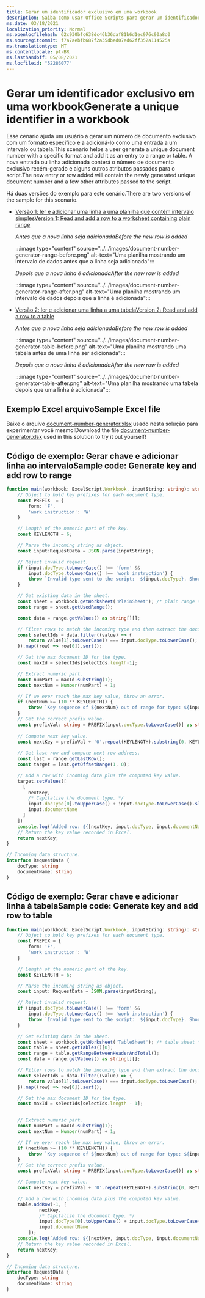```yaml
---
title: Gerar um identificador exclusivo em uma workbook
description: Saiba como usar Office Scripts para gerar um identificador exclusivo e adicionar uma linha a uma tabela e intervalo.
ms.date: 03/18/2021
localization_priority: Normal
ms.openlocfilehash: 62c930bfc638dc46b36daf81b6d1ec976c90a8d0
ms.sourcegitcommit: f7a7aebfb687f2a35dbed07ed62ff352a114525a
ms.translationtype: MT
ms.contentlocale: pt-BR
ms.lasthandoff: 05/08/2021
ms.locfileid: "52286077"
---
```

# <a name="generate-a-unique-identifier-in-a-workbook"></a><span data-ttu-id="2287a-103">Gerar um identificador exclusivo em uma workbook</span><span class="sxs-lookup"><span data-stu-id="2287a-103">Generate a unique identifier in a workbook</span></span>

<span data-ttu-id="2287a-104">Esse cenário ajuda um usuário a gerar um número de documento exclusivo com um formato específico e a adicioná-lo como uma entrada a um intervalo ou tabela.</span><span class="sxs-lookup"><span data-stu-id="2287a-104">This scenario helps a user generate a unique document number with a specific format and add it as an entry to a range or table.</span></span> <span data-ttu-id="2287a-105">A nova entrada ou linha adicionada conterá o número de documento exclusivo recém-gerado e alguns outros atributos passados para o script.</span><span class="sxs-lookup"><span data-stu-id="2287a-105">The new entry or row added will contain the newly generated unique document number and a few other attributes passed to the script.</span></span>

<span data-ttu-id="2287a-106">Há duas versões do exemplo para este cenário.</span><span class="sxs-lookup"><span data-stu-id="2287a-106">There are two versions of the sample for this scenario.</span></span>

* [<span data-ttu-id="2287a-107">Versão 1: ler e adicionar uma linha a uma planilha que contém intervalo simples</span><span class="sxs-lookup"><span data-stu-id="2287a-107">Version 1: Read and add a row to a worksheet containing plain range</span></span>](#sample-code-generate-key-and-add-row-to-range)

    <span data-ttu-id="2287a-108">_Antes que a nova linha seja adicionada_</span><span class="sxs-lookup"><span data-stu-id="2287a-108">_Before the new row is added_</span></span>

    :::image type="content" source="../../images/document-number-generator-range-before.png" alt-text="Uma planilha mostrando um intervalo de dados antes que a linha seja adicionada":::

    <span data-ttu-id="2287a-110">_Depois que a nova linha é adicionada_</span><span class="sxs-lookup"><span data-stu-id="2287a-110">_After the new row is added_</span></span>

    :::image type="content" source="../../images/document-number-generator-range-after.png" alt-text="Uma planilha mostrando um intervalo de dados depois que a linha é adicionada":::

* [<span data-ttu-id="2287a-112">Versão 2: ler e adicionar uma linha a uma tabela</span><span class="sxs-lookup"><span data-stu-id="2287a-112">Version 2: Read and add a row to a table</span></span>](#sample-code-generate-key-and-add-row-to-table)

    <span data-ttu-id="2287a-113">_Antes que a nova linha seja adicionada_</span><span class="sxs-lookup"><span data-stu-id="2287a-113">_Before the new row is added_</span></span>

    :::image type="content" source="../../images/document-number-generator-table-before.png" alt-text="Uma planilha mostrando uma tabela antes de uma linha ser adicionada":::

    <span data-ttu-id="2287a-115">_Depois que a nova linha é adicionada_</span><span class="sxs-lookup"><span data-stu-id="2287a-115">_After the new row is added_</span></span>

    :::image type="content" source="../../images/document-number-generator-table-after.png" alt-text="Uma planilha mostrando uma tabela depois que uma linha é adicionada":::

## <a name="sample-excel-file"></a><span data-ttu-id="2287a-117">Exemplo Excel arquivo</span><span class="sxs-lookup"><span data-stu-id="2287a-117">Sample Excel file</span></span>

<span data-ttu-id="2287a-118">Baixe o arquivo <a href="document-number-generator.xlsx">document-number-generator.xlsx</a> usado nesta solução para experimentar você mesmo!</span><span class="sxs-lookup"><span data-stu-id="2287a-118">Download the file <a href="document-number-generator.xlsx">document-number-generator.xlsx</a> used in this solution to try it out yourself!</span></span>

## <a name="sample-code-generate-key-and-add-row-to-range"></a><span data-ttu-id="2287a-119">Código de exemplo: Gerar chave e adicionar linha ao intervalo</span><span class="sxs-lookup"><span data-stu-id="2287a-119">Sample code: Generate key and add row to range</span></span>

```TypeScript
function main(workbook: ExcelScript.Workbook, inputString: string): string {
    // Object to hold key prefixes for each document type.
    const PREFIX  = {
        form: 'F',
        'work instruction': 'W'
    }

    // Length of the numeric part of the key.
    const KEYLENGTH = 6;

    // Parse the incoming string as object.
    const input:RequestData = JSON.parse(inputString);

    // Reject invalid request.
    if (input.docType.toLowerCase() !== 'form' && 
        input.docType.toLowerCase() !== 'work instruction') {
        throw `Invalid type sent to the script:  ${input.docType}. Should be one of the following: ${Object.keys(PREFIX)}`
    }

    // Get existing data in the sheet.
    const sheet = workbook.getWorksheet('PlainSheet'); /* plain range sheet */
    const range = sheet.getUsedRange();

    const data = range.getValues() as string[][];

    // Filter rows to match the incoming type and then extract the document number column (index 0) and then sort it. 
    const selectIds = data.filter((value) => {
        return value[1].toLowerCase() === input.docType.toLowerCase();
    }).map((row) => row[0]).sort();

    // Get the max document ID for the type.
    const maxId = selectIds[selectIds.length-1];

    // Extract numeric part.
    const numPart = maxId.substring(1);
    const nextNum = Number(numPart) + 1;

    // If we ever reach the max key value, throw an error.
    if (nextNum >= (10 ** KEYLENGTH)) {
        throw `Key sequence of ${nextNum} out of range for type: ${input.docType}.`
    }
    // Get the correct prefix value.
    const prefixVal: string = PREFIX[input.docType.toLowerCase()] as string;
    
    // Compute next key value.
    const nextKey = prefixVal + '0'.repeat(KEYLENGTH).substring(0, KEYLENGTH - String(nextNum).length) + String(nextNum);
    
    // Get last row and compute next row address.
    const last = range.getLastRow();
    const target = last.getOffsetRange(1, 0);

    // Add a row with incoming data plus the computed key value.
    target.setValues([
      [
        nextKey, 
        /* Capitalize the document type. */
        input.docType[0].toUpperCase() + input.docType.toLowerCase().slice(1),
        input.documentName
      ]
    ])
    console.log(`Added row: ${[nextKey, input.docType, input.documentName]}`)
    // Return the key value recorded in Excel.
    return nextKey;
}

// Incoming data structure.
interface RequestData {
    docType: string
    documentName: string
}
```

## <a name="sample-code-generate-key-and-add-row-to-table"></a><span data-ttu-id="2287a-120">Código de exemplo: Gerar chave e adicionar linha à tabela</span><span class="sxs-lookup"><span data-stu-id="2287a-120">Sample code: Generate key and add row to table</span></span>

```TypeScript
function main(workbook: ExcelScript.Workbook, inputString: string): string {
    // Object to hold key prefixes for each document type.
    const PREFIX = {
        form: 'F',
        'work instruction': 'W'
    }

    // Length of the numeric part of the key.
    const KEYLENGTH = 6;

    // Parse the incoming string as object.
    const input: RequestData = JSON.parse(inputString);

    // Reject invalid request.
    if (input.docType.toLowerCase() !== 'form' &&
        input.docType.toLowerCase() !== 'work instruction') {
        throw `Invalid type sent to the script:  ${input.docType}. Should be one of the following: ${Object.keys(PREFIX)}`
    }

    // Get existing data in the sheet.
    const sheet = workbook.getWorksheet('TableSheet'); /* table sheet */
    const table = sheet.getTables()[0];
    const range = table.getRangeBetweenHeaderAndTotal();
    const data = range.getValues() as string[][];

    // Filter rows to match the incoming type and then extract the document number column (index 0) and then sort it.
    const selectIds = data.filter((value) => {
        return value[1].toLowerCase() === input.docType.toLowerCase();
    }).map((row) => row[0]).sort();

    // Get the max document ID for the type.
    const maxId = selectIds[selectIds.length - 1];


    // Extract numeric part.
    const numPart = maxId.substring(1);
    const nextNum = Number(numPart) + 1;

    // If we ever reach the max key value, throw an error.
    if (nextNum >= (10 ** KEYLENGTH)) {
        throw `Key sequence of ${nextNum} out of range for type: ${input.docType}.`
    }
    // Get the correct prefix value.
    const prefixVal: string = PREFIX[input.docType.toLowerCase()] as string;

    // Compute next key value.
    const nextKey = prefixVal + '0'.repeat(KEYLENGTH).substring(0, KEYLENGTH - String(nextNum).length) + String(nextNum);

    // Add a row with incoming data plus the computed key value.
    table.addRow(-1, [
            nextKey,
            /* Capitalize the document type. */
            input.docType[0].toUpperCase() + input.docType.toLowerCase().slice(1),
            input.documentName
        ]);
    console.log(`Added row: ${[nextKey, input.docType, input.documentName]}`)
    // Return the key value recorded in Excel.
    return nextKey;
}

// Incoming data structure.
interface RequestData {
    docType: string
    documentName: string
}
```
